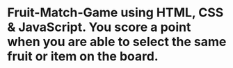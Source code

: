 # Fruit-Match-Game using HTML, CSS & JavaScript. You score a point when you are able to select the same fruit or item on the board.
